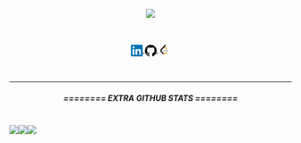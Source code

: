 <p align="center">
<a href="https://github.com/Zy8712">
    <img src="https://github-stats-alpha.vercel.app/api?username=Zy8712&cc=010101&tc=37BCF6&ic=fff&bc=0000&count_private=true"> 
</p>
<br>
<p align="center">
<a href="https://www.linkedin.com/in/bryan-li-a15437250/">
  <img align="center" alt="Bryan Li | LinkedIn" width="21px" src="https://raw.githubusercontent.com/Zy8712/Zy8712/master/assets/LinkedIn_logo_initials.png" />
</a>
<a href="https://github.com/Zy8712">
  <img align="center" alt="Bryan Li | GitHub" width="21px" src="https://raw.githubusercontent.com/Zy8712/Zy8712/master/assets/github_logo.png" />
</a>
<a href="https://leetcode.com/Zy8712/">
  <img align="center" alt="Bryan Li | LeetCode" width="21px" src="https://raw.githubusercontent.com/Zy8712/Zy8712/master/assets/LeetCode_logo_black.png" />
</a>
</p>
    


<br>
<hr>

<h5 align="center"> ======== EXTRA GITHUB STATS ======== </h5>
<br>
<div align="center"; style="display: flex; flex-direction: row;">
 <img class="img" src="http://github-profile-summary-cards.vercel.app/api/cards/profile-details?username=Zy8712&theme=tokyonight" />

 <img class="img" src="http://github-profile-summary-cards.vercel.app/api/cards/repos-per-language?username=Zy8712&theme=tokyonight" />
 <img class="img" src="http://github-profile-summary-cards.vercel.app/api/cards/most-commit-language?username=Zy8712&theme=tokyonight" />
</div>
